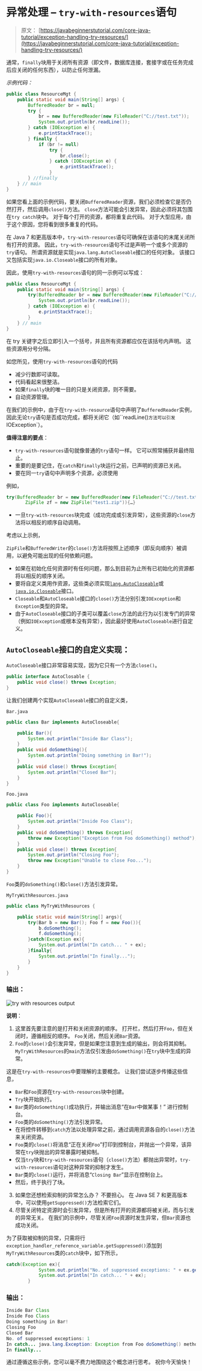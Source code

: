 # 异常处理 – `try-with-resources`语句

> 原文： [https://javabeginnerstutorial.com/core-java-tutorial/exception-handling-try-resources/](https://javabeginnerstutorial.com/core-java-tutorial/exception-handling-try-resources/)

通常，`finally`块用于关闭所有资源（即文件，数据库连接，套接字或在任务完成后应关闭的任何东西），以防止任何泄漏。

*示例代码：*

```java
public class ResourceMgt {
	public static void main(String[] args) {
		BufferedReader br = null;
		try {
			br = new BufferedReader(new FileReader("C://test.txt"));
			System.out.println(br.readLine());
		} catch (IOException e) {
			e.printStackTrace();
		} finally {
			if (br != null)
				try {
					br.close();
				} catch (IOException e) {
					e.printStackTrace();
				}
		} //finally
	} // main
}
```

如果您看上面的示例代码，要关闭`BufferedReader`资源，我们必须检查它是否仍然打开，然后调用`close()`方法。 `close`方法可能会引发异常，因此必须将其包围在`try catch`块中。 对于每个打开的资源，都将重复此代码。 对于大型应用，由于这个原因，您将看到很多重复的代码。

在 Java 7 和更高版本中，`try-with-resources`语句可确保在该语句的末尾关闭所有打开的资源。 因此，`try-with-resources`语句不过是声明一个或多个资源的`try`语句。 所谓资源就是实现`java.lang.AutoCloseable`接口的任何对象。 该接口又包括实现`java.io.Closeable`接口的所有对象。

因此，使用`try-with-resources`语句的同一示例可以写成：

```java
public class ResourceMgt {
	public static void main(String[] args) {
		try(BufferedReader br = new BufferedReader(new FileReader("C://test.txt"))){
			System.out.println(br.readLine());
		} catch (IOException e) {
			e.printStackTrace();
		} 
	} // main
}
```

在 try 关键字之后立即引入一个括号，并且所有资源都应仅在该括号内声明。 这些资源用分号分隔。

如您所见，使用`try-with-resources`语句的代码

*   减少行数即可读取。
*   代码看起来很整洁。
*   如果`finally`块的唯一目的只是关闭资源，则不需要。
*   自动资源管理。

在我们的示例中，由于在`try-with-resource`语句中声明了`BufferedReader`实例，因此无论`try`语句是否成功完成，都将关闭它（如``readLine()`方法可以引发`IOException`）。

**值得注意的要点**：

*   `try-with-resources`语句就像普通的`try`语句一样。 它可以照常捕获并最终阻止。
*   重要的是要记住，在`catch`和`finally`块运行之前，已声明的资源已关闭。
*   要在同一`try`语句中声明多个资源，必须使用

例如，

```java
try(BufferedReader br = new BufferedReader(new FileReader("C://test.txt")); 
       ZipFile zf = new ZipFile("test1.zip")){…}
```

*   一旦`try-with-resources`块完成（成功完成或引发异常），这些资源的`close`方法将以相反的顺序自动调用。

考虑以上示例，

`ZipFile`和`BufferedWriter`的`close()`方法将按照上述顺序（即反向顺序）被调用，以避免可能出现的任何依赖问题。

*   如果在初始化任何资源时有任何问题，那么到目前为止所有已初始化的资源都将以相反的顺序关闭。
*   要将自定义类用作资源，这些类必须实现[`lang.AutoCloseable`](https://docs.oracle.com/javase/8/docs/api/java/lang/AutoCloseable.html)或[`java.io.Closeable`](https://docs.oracle.com/javase/8/docs/api/java/io/Closeable.html)接口。
*   `Closeable`和`AutoCloseable`接口的`close()`方法分别引发`IOException`和`Exception`类型的异常。
*   由于`AutoCloseable`接口的子类可以覆盖`close`方法的此行为以引发专门的异常（例如`IOException`或根本没有异常），因此最好使用`AutoCloseable`进行自定义。

## `AutoCloseable`接口的自定义实现：

`AutoCloseable`接口非常容易实现，因为它只有一个方法`close()`。

```java
public interface AutoClosable {
    public void close() throws Exception;
}
```

让我们创建两个实现`AutoCloseable`接口的自定义类，

`Bar.java`

```java
public class Bar implements AutoCloseable{

	public Bar(){
		System.out.println("Inside Bar Class");
	}
	public void doSomething(){
		System.out.println("Doing something in Bar!");
	}
	public void close() throws Exception{
		System.out.println("Closed Bar");
	}
}
```

`Foo.java`

```java
public class Foo implements AutoCloseable{

	public Foo(){
		System.out.println("Inside Foo Class");
	}
	public void doSomething() throws Exception{
		throw new Exception("Exception from Foo doSomething() method");
	}
	public void close() throws Exception{
		System.out.println("Closing Foo");
		throw new Exception("Unable to close Foo...");
	}
}
```

`Foo`类的`doSomething()`和`close()`方法引发异常。

`MyTryWithResources.java`

```java
public class MyTryWithResources {

	public static void main(String[] args){
		try(Bar b = new Bar(); Foo f = new Foo()){
			b.doSomething();
			f.doSomething();
		}catch(Exception ex){
			System.out.println("In catch... " + ex);
		}finally{
			System.out.println("In finally...");
		}
	}
}
```

### 输出：

![try with resources output](img/0a4187305e38068412cde02dfaef305e.png)

**说明**：

1.  这里首先要注意的是打开和关闭资源的顺序。 打开栏，然后打开`Foo`，但在关闭时，遵循相反的顺序。 `Foo`关闭，然后关闭`Bar`资源。
2.  `Foo`的`close()`会引发异常，但是如果您注意到生成的输出，则会将其抑制。 `MyTryWithResources`的`main`方法仅引发由`doSomething()`在`try`块中生成的异常。

这是在`try-with-resources`中要理解的主要概念。 让我们尝试逐步传播这些信息，

*   `Bar`和`Foo`资源在`try-with-resources`块中创建。
*   `Try`块开始执行。
*   `Bar`类的`doSomething()`成功执行，并输出消息“在`Bar`中做某事！” 进行控制台。
*   `Foo`类的`doSomething()`方法引发异常。
*   在将控件转移到`catch`方法以处理异常之前，通过调用资源各自的`close()`方法来关闭资源。
*   `Foo`类的`close()`将消息“正在关闭`Foo`”打印到控制台，并抛出一个异常，该异常在`try`块抛出的异常暴露时被抑制。
*   仅当`try`块和`try-with-resources`语句（`close()`方法）都抛出异常时，`try-with-resources`语句对这种异常的抑制才发生。
*   `Bar`类的`close()`运行，并将消息“`Closing Bar`”显示在控制台上。
*   然后，终于执行了块。

3.  如果您还想检索抑制的异常怎么办？ 不要担心。 在 Java SE 7 和更高版本中，可以使用`getSuppressed()`方法检索它们。
4.  尽管关闭特定资源时会引发异常，但是所有打开的资源都将被关闭，而与引发的异常无关。 在我们的示例中，尽管关闭`Foo`资源时发生异常，但`Bar`资源也成功关闭。

为了获取被抑制的异常，只需将行`exception_handler_reference_variable.getSuppressed()`添加到`MyTryWithResources`类的`catch`块中，如下所示，

```java
catch(Exception ex){
			System.out.println("No. of suppressed exceptions: " + ex.getSuppressed().length);
			System.out.println("In catch... " + ex);
		}
```

### 输出：

```java
Inside Bar Class
Inside Foo Class
Doing something in Bar!
Closing Foo
Closed Bar
No. of suppressed exceptions: 1
In catch... java.lang.Exception: Exception from Foo doSomething() method
In finally...
```

通过遵循这些示例，您可以毫不费力地围绕这个概念进行思考。 祝你今天愉快！

